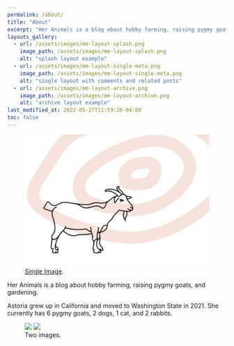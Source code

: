 ```yaml
---
permalink: /about/
title: "About"
excerpt: "Her Animals is a blog about hobby farming, raising pygmy goats, and gardening."
layouts_gallery:
  - url: /assets/images/mm-layout-splash.png
    image_path: /assets/images/mm-layout-splash.png
    alt: "splash layout example"
  - url: /assets/images/mm-layout-single-meta.png
    image_path: /assets/images/mm-layout-single-meta.png
    alt: "single layout with comments and related posts"
  - url: /assets/images/mm-layout-archive.png
    image_path: /assets/images/mm-layout-archive.png
    alt: "archive layout example"
last_modified_at: 2022-05-27T11:59:26-04:00
toc: false
---
```


<!-- {% include gallery id="layouts_gallery" caption="Examples of included layouts `splash`, `single`, and `archive`." %} -->

<figure>
	<a href="/images/fauna.png"><img src="/images/fauna.png"></a>
	<figcaption><a href="images/fauna.png" title="Fauna">Single Image</a>.</figcaption>
</figure>

Her Animals is a blog about hobby farming, raising pygmy goats, and gardening. 

Astoria grew up in California and moved to Washington State in 2021. She currently has 6 pygmy goats, 2 dogs, 1 cat, and 2 rabbits.

<figure class="half">
	<a href="http://placehold.it/1200x600.JPG"><img src="http://placehold.it/600x300.jpg"></a>
	<a href="http://placehold.it/1200x600.jpeg"><img src="http://placehold.it/600x300.jpg"></a>
	<figcaption>Two images.</figcaption>
</figure>

<!-- [Install the Theme]({{ "/docs/quick-start-guide/" | relative_url }}){: .btn .btn--success .btn--large} -->